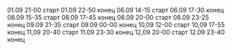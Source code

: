 01.09 21-00 старт
01.09 22-50 конец
06.09 14-15 старт
06.09 17-30 конец
08.09 15-35 старт
08.09 17-45 конец
08.09 20-00 старт
08.09 23-25 конец
09.09 21-35 старт
09.09 00-00 конец
10,09 12-00 старт
10,09 17-55 конец
11,09 20-40 старт
11.09 23-30 конец
12,09 20-00 старт
12.09 23-40 конец